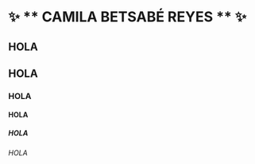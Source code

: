 # :sparkles: ** CAMILA BETSABÉ REYES ** :sparkles:
## HOLA
## HOLA
### HOLA
#### HOLA
##### HOLA
###### HOLA
